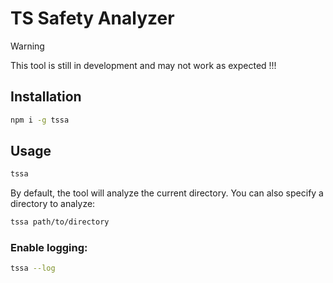 # TS Safety Analyzer

> [!WARNING]
> This tool is still in development and may not work as expected !!!

## Installation

```bash
npm i -g tssa
```

## Usage

```bash
tssa
```

By default, the tool will analyze the current directory. You can also specify a directory to analyze:

```bash
tssa path/to/directory
```

### Enable logging:

```bash
tssa --log
```
